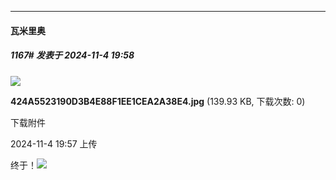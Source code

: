 ﻿
*****

####  瓦米里奥  
##### 1167#       发表于 2024-11-4 19:58

<img src="https://img.saraba1st.com/forum/202411/04/195728kpkzug53g0tewu71.jpg" referrerpolicy="no-referrer">

<strong>424A5523190D3B4E88F1EE1CEA2A38E4.jpg</strong> (139.93 KB, 下载次数: 0)

下载附件

2024-11-4 19:57 上传

终于！<img src="https://static.saraba1st.com/image/smiley/face/159.jpg" referrerpolicy="no-referrer">

